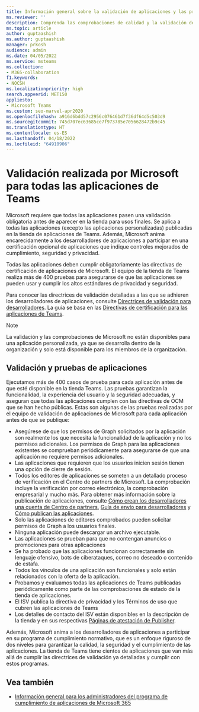 ```yaml
---
title: Información general sobre la validación de aplicaciones y las pruebas de aplicaciones de Microsoft
ms.reviewer: ''
description: Comprenda las comprobaciones de calidad y la validación de aplicaciones realizadas para las aplicaciones de Teams.
ms.topic: article
author: guptaashish
ms.author: guptaashish
manager: prkosh
audience: admin
ms.date: 04/05/2022
ms.service: msteams
ms.collection:
- M365-collaboration
f1.keywords:
- NOCSH
ms.localizationpriority: high
search.appverid: MET150
appliesto:
- Microsoft Teams
ms.custom: seo-marvel-apr2020
ms.openlocfilehash: a916d6bdd57c2956c076461d7f36df64d5c503d9
ms.sourcegitcommit: 745d707ec63685ce7f973785e7056628472b9c45
ms.translationtype: HT
ms.contentlocale: es-ES
ms.lasthandoff: 04/18/2022
ms.locfileid: "64910906"
---
```

# <a name="validation-performed-by-microsoft-for-all-teams-apps"></a>Validación realizada por Microsoft para todas las aplicaciones de Teams

Microsoft requiere que todas las aplicaciones pasen una validación obligatoria antes de aparecer en la tienda para usos finales. Se aplica a todas las aplicaciones (excepto las aplicaciones personalizadas) publicadas en la tienda de aplicaciones de Teams. Además, Microsoft anima encarecidamente a los desarrolladores de aplicaciones a participar en una certificación opcional de aplicaciones que indique controles mejorados de cumplimiento, seguridad y privacidad.

Todas las aplicaciones deben cumplir obligatoriamente las directivas de certificación de aplicaciones de Microsoft. El equipo de la tienda de Teams realiza más de 400 pruebas para asegurarse de que las aplicaciones se pueden usar y cumplir los altos estándares de privacidad y seguridad.

Para conocer las directrices de validación detalladas a las que se adhieren los desarrolladores de aplicaciones, consulte [Directrices de validación para desarrolladores](/microsoftteams/platform/concepts/deploy-and-publish/appsource/prepare/teams-store-validation-guidelines). La guía se basa en las [Directivas de certificación para las aplicaciones de Teams](/legal/marketplace/certification-policies#1140-teams).

> [!NOTE]
> La validación y las comprobaciones de Microsoft no están disponibles para una aplicación personalizada, ya que se desarrolla dentro de la organización y solo está disponible para los miembros de la organización.

## <a name="app-validation-and-testing"></a>Validación y pruebas de aplicaciones

Ejecutamos más de 400 casos de prueba para cada aplicación antes de que esté disponible en la tienda Teams. Las pruebas garantizan la funcionalidad, la experiencia del usuario y la seguridad adecuadas, y aseguran que todas las aplicaciones cumplen con las directivas de OCM que se han hecho públicas. Estas son algunas de las pruebas realizadas por el equipo de validación de aplicaciones de Microsoft para cada aplicación antes de que se publique:

* Asegúrese de que los permisos de Graph solicitados por la aplicación son realmente los que necesita la funcionalidad de la aplicación y no los permisos adicionales. Los permisos de Graph para las aplicaciones existentes se comprueban periódicamente para asegurarse de que una aplicación no requiere permisos adicionales.
* Las aplicaciones que requieren que los usuarios inicien sesión tienen una opción de cierre de sesión.
* Todos los editores de aplicaciones se someten a un detallado proceso de verificación en el Centro de partners de Microsoft. La comprobación incluye la verificación por correo electrónico, la comprobación empresarial y mucho más. Para obtener más información sobre la publicación de aplicaciones, consulte [Cómo crean los desarrolladores una cuenta de Centro de partners](/microsoftteams/platform/concepts/deploy-and-publish/appsource/prepare/create-partner-center-dev-account), [Guía de envío para desarrolladores](/office/dev/store/add-in-submission-guide) y [Cómo publican las aplicaciones](https://aka.ms/PublishToTeamsStore).
* Solo las aplicaciones de editores comprobados pueden solicitar permisos de Graph a los usuarios finales.
* Ninguna aplicación puede descargar un archivo ejecutable.
* Las aplicaciones se prueban para que no contengan anuncios o promociones para otras aplicaciones
* Se ha probado que las aplicaciones funcionan correctamente sin lenguaje ofensivo, bots de ciberataques, correo no deseado o contenido de estafa.
* Todos los vínculos de una aplicación son funcionales y solo están relacionados con la oferta de la aplicación.
* Probamos y evaluamos todas las aplicaciones de Teams publicadas periódicamente como parte de las comprobaciones de estado de la tienda de aplicaciones.
* El ISV publica la directiva de privacidad y los Términos de uso que cubren las aplicaciones de Teams
* Los detalles de contacto del ISV están disponibles en la descripción de la tienda y en sus respectivas [Páginas de atestación de Publisher](/microsoft-365-app-certification/teams/teams-apps).

Además, Microsoft anima a los desarrolladores de aplicaciones a participar en su programa de cumplimiento normativo, que es un enfoque riguroso de dos niveles para garantizar la calidad, la seguridad y el cumplimiento de las aplicaciones. La tienda de Teams tiene cientos de aplicaciones que van más allá de cumplir las directrices de validación ya detalladas y cumplir con estos programas.

## <a name="see-also"></a>Vea también

* [Información general para los administradores del programa de cumplimiento de aplicaciones de Microsoft 365](overview-of-app-certification.md)
